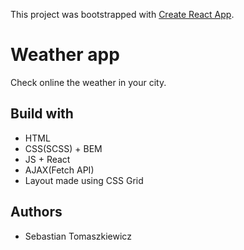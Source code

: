 This project was bootstrapped with [Create React App](https://github.com/facebook/create-react-app).

# Weather app

Check online the weather in your city.

## Build with

* HTML
* CSS(SCSS) + BEM
* JS + React
* AJAX(Fetch API)
* Layout made using CSS Grid

## Authors

* Sebastian Tomaszkiewicz
